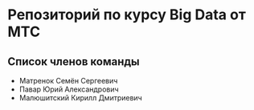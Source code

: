 # Репозиторий по курсу Big Data от МТС

## Список членов команды
* Матренок Семён Сергеевич
* Павар Юрий Александрович
* Малюшитский Кирилл Дмитриевич